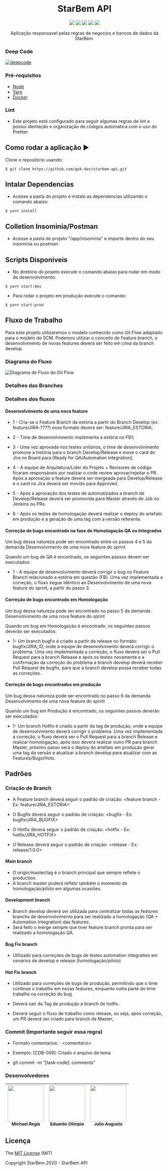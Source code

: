 <h1 align="center">StarBem API</h1>

<p align="center">
  <img src="https://img.shields.io/static/v1?label=nodejs&message=framework&color=green&style=for-the-badge&logo=NODE"/>
  <img src="https://img.shields.io/static/v1?label=javascript&message=language&color=yellow&style=for-the-badge&logo=JAVASCRIPT"/>
  <img src="http://img.shields.io/static/v1?label=DOCKER&message=Containers&color=blue&style=for-the-badge&logo=DOCKER"/>
  <img src="http://img.shields.io/static/v1?label=JENKINS&message=CI/CD&color=red&style=for-the-badge&logo=JENKINS"/>
  <img src="http://img.shields.io/static/v1?label=STATUS&message=PRODUCAO&color=GREEN&style=for-the-badge"/>
</p>

<p align="center">Aplicação responsavel pelas regras de negocios e bancos de dados da StarBem.</p>

### Deep Code

[![deepcode](https://www.deepcode.ai/api/gh/badge?key=eyJhbGciOiJIUzI1NiIsInR5cCI6IkpXVCJ9.eyJwbGF0Zm9ybTEiOiJnaCIsIm93bmVyMSI6Imdvay1kZXYiLCJyZXBvMSI6InN0YXJiZW0tYXBpIiwiaW5jbHVkZUxpbnQiOmZhbHNlLCJhdXRob3JJZCI6MjI5MDMsImlhdCI6MTYwNTkzMjIxN30.jP7HD4iR7F9r41BVL9z9tmFMcmkfPHl9pSSrzJ6NMAg)](https://www.deepcode.ai/app/gh/gok-dev/starbem-api/_/dashboard?utm_content=gh%2Fgok-dev%2Fstarbem-api)

### Pré-requisitos

- [Node](https://nodejs.org/)
- [Yarn](https://yarnpkg.com/)
- [Docker](https://www.docker.com/)

### Lint

- Este projeto está configurado para seguir algumas regras de lint e possui identação e organização de códigos automatica com o uso do Prettier.

## Como rodar a aplicação :arrow_forward:

Clone o repositório usando:

```
$ git clone https://github.com/gok-dev/starbem-api.git
```

## Intalar Dependencias

- Acesse a pasta do projeto e instale as dependencias utilizando o comando abaixo:

```
$ yarn install
```

## Colletion Insominia/Postman

- Acesse a pasta do projeto "/app/insominia" e importe dentro do seu insominia ou postman

## Scripts Disponiveis

- No diretório do projeto execute o comando abaixo para rodar em modo de desenvolvimento:

```
$ yarn start:dev

```

- Para rodar o projeto em produção execute o comando:

```
$ yarn start:prod
```

## Fluxo de Trabalho

Para este projeto utilizaremos o modelo conhecido como Git Flow adaptado para o modelo de SCM. Podemos utilizar o conceito de Feature branch, o desenvolvimento de novas features deverá ser feito em cima da branch develop.

### Diagrama do Fluxo

<img src="https://static.imasters.com.br/wp-content/uploads/2015/04/git-workflow-release-cycle-4maintenance.png" alt="Diagrama de Fluxo do Git Flow" />

### Detalhes das Branches

### Detalhes dos fluxos

#### Desenvolvimento de uma nova feature

- 1 - Cria-se o Feature Branch da estória a partir do Branch Develop (ex: feature/JIRA-????) esse formato deverá ser: feature/JIRA_ESTORIA;

- 2 - Time de desenvolvimento implementa a estória no FB1;

- 3 - Uma vez aprovada nos testes unitários, o time de desenvolvimento promove a história para o branch Develop/Release e move o card do Jira no Board para [Ready for QA/Automation Integration];

- 4 - A equipe de Arquitetura/Líder do Projeto + Revisores de código ficaram responsáveis por realizar o code review aprovar/rejeitar o PR. Após a aprovação a feature deverá ser mergeada para Develop/Release e o card no Jira deverá ser movido para Approved.

- 5 - Após a aprovação dos testes de automatizados a branch de Develop/Release deverá ser promovida para Master através de Job no Jenkins ou PRs.

- 6 - Após os testes de homologação deverá realizar o deploy do artefato em produção e a geração de uma tag com a versão referente.

#### Correção de bugs encontrado na fase de Homologação QA ou Integrados

Um bug dessa natureza pode ser encontrado entre os passos 4 e 5 da demanda Desenvolvimento de uma nova feature do sprint

Quando um bug de QA é encontrado, os seguintes passos devem ser executados:

- 1 - A equipe de desenvolvimento deverá corrigir o bug no Feature Branch relacionado a estória em questão (FB). Uma vez implementada a correção, o fluxo segue idêntico ao Desenvolvimento de uma nova feature do sprint, a partir do passo 3.

#### Correção de bugs encontrado em Homologação

Um bug dessa natureza pode ser encontrado no passo 5 da demanda Desenvolvimento de uma nova feature do sprint

Quando um bug em Homologação é encontrado, os seguintes passos deverão ser executados:

- 1- Um branch bugfix é criado a partir da release no formato: bugfix/JIRA_ID, onde a equipe de desenvolvimento deverá corrigir o problema. Uma vez implementada a correção, o fluxo deverá ser o Pull Request para a branch Release e após os testes novamente e a confirmação da correção do problema a branch develop deverá receber Pull Request de bugfix, para que a branch develop possa receber todas as correções.

#### Correção de bugs encontrados em produção

Um bug dessa natureza pode ser encontrado no passo 6 da demanda Desenvolvimento de uma nova feature do sprint

Quando um bug em Produção é encontrado, os seguintes passos deverão ser executados:

- 1- Um branch Hotfix é criado a partir da tag de produção, onde a equipe de desenvolvimento deverá corrigir o problema. Uma vez implementada a correção, o fluxo deverá ser o Pull Request para a branch Release e realizar homologação, após isso deverá realizar outro PR para branch Master, próximo passo será o deploy do artefato em produção gerar uma tag da versão e atualizar a branch develop para atualizar com as Features/Bugs/Hots.

## Padrões

### Criação de Branch

- A Feature branch deverá seguir o padrão de criação: <feature branch - Ex: feature/JIRA_ESTORIA>

- O Bugfix deverá seguir o padrão de criação: <bugfix - Ex: bugfix/JIRA_BUGFIX>

- O Hotfix deverá seguir o padrão de criação: <hotfix - Ex: hotfix/JIRA_HOTFIX>

- O Release deverá seguir o padrão de criação: <release - Ex: release/1.0.0>

#### Main branch

- O origin/master/tag é o branch principal que sempre reflete o production.
- A branch master poderá refletir também o momento de homologação/piloto em algumas ocasiões.

#### Development branch

- Branch develop deverá ser utilizada para centralizar todas as features branchs de desenvolvimento para ser realizado a homologação (QA + Automation Integration) das features.
- Será feito o merge sempre que tiver feature branch pronta para ser realizado a homologação QA.

#### Bug Fix branch

- Utilizado para correções de bugs de testes automation integration em cenarios de develop e release (homologação/piloto)

#### Hot Fix branch

- Utilizado para correções de bugs de produção, permitindo que o time continue o trabalho em novas features, enquanto outra parte do time trabalha na correção do bug.

- Deverá sair da Tag de produção a branch de hotfix.

- Deverá seguir o fluxo de trabalho como release, ou seja, após correção, um PR deverá ser criado para branch de Master;

### Commit (Importante seguir essa regra)

- Formato comentarios: <jira sub-task ID-n>: <comentário>
- Exemplo: [CDB-059]: Criado o arquivo de tema

- git commit -m "[task-code]: comments"

### Desenvolvedores

| [<img src="https://avatars2.githubusercontent.com/u/9826351?s=460&u=2b24ccb249af71cb7f2574b35484b4931b9fff0a&v=4" width=115 > <br> <sub> Michael Regis </sub>](https://github.com/Michaelito) | [<img src="https://avatars0.githubusercontent.com/u/6018181?s=400&u=001e15b337ba35ccdf57dc5697480cfd0ede30f3&v=4" width=115 > <br> <sub> Eduardo Olimpio </sub>](https://github.com/debianx) | [<img src="https://avatars0.githubusercontent.com/u/39813875?s=460&v=4" width=115 > <br> <sub> Julio Augusto </sub>](https://github.com/JulioAugustoS) |
| :-------------------------------------------------------------------------------------------------------------------------------------------------------------------------------------------: | :------------------------------------------------------------------------------------------------------------------------------------------------------------------------------------------: | :----------------------------------------------------------------------------------------------------------------------------------------------------: |

## Licença

The [MIT License]() (MIT)

Copyright StarBem 2020 - StarBem API
